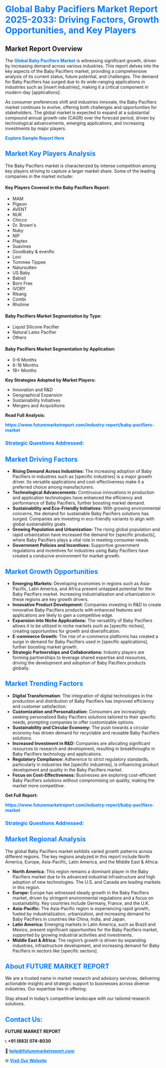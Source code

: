 <h1 style="color: #007BFF;">Global Baby Pacifiers Market Report 2025-2033: Driving Factors, Growth Opportunities, and Key Players</h1>

<section id="overview">
<h2>Market Report Overview</h2>
<p>The <a href="https://www.futuremarketreport.com/industry-report/baby-pacifiers-market" style="color: #007BFF; text-decoration: none;"><strong>Global Baby Pacifiers Market</strong></a> is witnessing significant growth, driven by increasing demand across various industries. This report delves into the key aspects of the Baby Pacifiers market, providing a comprehensive analysis of its current status, future potential, and challenges. The demand for Baby Pacifiers has surged due to its wide-ranging applications in industries such as [insert industries], making it a critical component in modern-day [applications].</p>
<p>As consumer preferences shift and industries innovate, the Baby Pacifiers market continues to evolve, offering both challenges and opportunities for stakeholders. The global market is expected to expand at a substantial compound annual growth rate (CAGR) over the forecast period, driven by technological advancements, emerging applications, and increasing investments by major players.</p>
</section>

<section id="overview">
<p><a href="https://www.futuremarketreport.com/request-sample/reportId=42898" style="color: #007BFF; text-decoration: none;"><strong>Explore Sample Report Here</strong></a></p>
</section>

<section id="key-players">
<h2 style="color: #007BFF;">Market Key Players Analysis</h2>
<p>The Baby Pacifiers market is characterized by intense competition among key players striving to capture a larger market share. Some of the leading companies in the market include:</p>
<h4>Key Players Covered in the Baby Pacifiers Report:</h4>
<ul><li>MAM</li><li>Pigeon</li><li>AVENT</li><li>NUK</li><li>Chicco</li><li>Dr. Brown&#039;s</li><li>Nuby</li><li>NIP</li><li>Playtex</li><li>Suavinex</li><li>Goodbaby &amp; evenflo</li><li>Lovi</li><li>Tommee Tippee</li><li>Natursutten</li><li>US Baby</li><li>Babisil</li><li>Born Free</li><li>IVORY</li><li>Rikang</li><li>Combi</li><li>Rhshine</li></ul>
<h4>Baby Pacifiers Market Segmentation by Type:</h4>
<ul><li>Liquid Silicone Pacifier</li><li>Natural Latex Pacifier</li><li>Others</li></ul>

<h4>Baby Pacifiers Market Segmentation by Application:</h4>
<ul><li>0-6 Months</li><li>6-18 Months</li><li>18+ Months</li></ul>
<p><strong>Key Strategies Adopted by Market Players:</strong></p>
<ul>
<li>Innovation and R&D</li>
<li>Geographical Expansion</li>
<li>Sustainability Initiatives</li>
<li>Mergers and Acquisitions</li>
</ul>
</section>

<section>
<p><strong>Read Full Analysis: </strong></p><a href="https://www.futuremarketreport.com/industry-report/baby-pacifiers-market" style="color: #007BFF; text-decoration: none;"><strong>https://www.futuremarketreport.com/industry-report/baby-pacifiers-market</strong></a>
<h3 style="color: #007BFF;">Strategic Questions Addressed:</h3>
</section>

<section id="driving-factors">
<h2 style="color: #007BFF;">Market Driving Factors</h2>
<ul>
<li><strong>Rising Demand Across Industries:</strong> The increasing adoption of Baby Pacifiers in industries such as [specific industries] is a major growth driver. Its versatile applications and cost-effectiveness make it a preferred choice among manufacturers.</li>
<li><strong>Technological Advancements:</strong> Continuous innovations in production and application technologies have enhanced the efficiency and performance of Baby Pacifiers, further boosting market demand.</li>
<li><strong>Sustainability and Eco-Friendly Initiatives:</strong> With growing environmental concerns, the demand for sustainable Baby Pacifiers solutions has surged. Companies are investing in eco-friendly variants to align with global sustainability goals.</li>
<li><strong>Growing Population and Urbanization:</strong> The rising global population and rapid urbanization have increased the demand for [specific products], where Baby Pacifiers plays a vital role in meeting consumer needs.</li>
<li><strong>Government Policies and Incentives:</strong> Supportive government regulations and incentives for industries using Baby Pacifiers have created a conducive environment for market growth.</li>
</ul>
</section>

<section id="growth-opportunities">
<h2 style="color: #007BFF;">Market Growth Opportunities</h2>
<ul>
<li><strong>Emerging Markets:</strong> Developing economies in regions such as Asia-Pacific, Latin America, and Africa present untapped potential for the Baby Pacifiers market. Increasing industrialization and urbanization in these regions are key growth drivers.</li>
<li><strong>Innovative Product Development:</strong> Companies investing in R&D to create innovative Baby Pacifiers products with enhanced features and applications are likely to gain a competitive edge.</li>
<li><strong>Expansion into Niche Applications:</strong> The versatility of Baby Pacifiers allows it to be utilized in niche markets such as [specific niches], creating opportunities for growth and diversification.</li>
<li><strong>E-commerce Growth:</strong> The rise of e-commerce platforms has created a surge in demand for Baby Pacifiers used in [specific applications], further boosting market growth.</li>
<li><strong>Strategic Partnerships and Collaborations:</strong> Industry players are forming partnerships to leverage shared expertise and resources, driving the development and adoption of Baby Pacifiers products globally.</li>
</ul>
</section>

<section id="trending-factors">
<h2 style="color: #007BFF;">Market Trending Factors</h2>
<ul>
<li><strong>Digital Transformation:</strong> The integration of digital technologies in the production and distribution of Baby Pacifiers has improved efficiency and customer satisfaction.</li>
<li><strong>Customization and Personalization:</strong> Consumers are increasingly seeking personalized Baby Pacifiers solutions tailored to their specific needs, prompting companies to offer customizable options.</li>
<li><strong>Sustainability and Circular Economy:</strong> The push towards a circular economy has driven demand for recyclable and reusable Baby Pacifiers solutions.</li>
<li><strong>Increased Investment in R&D:</strong> Companies are allocating significant resources to research and development, resulting in breakthroughs in Baby Pacifiers technology and applications.</li>
<li><strong>Regulatory Compliance:</strong> Adherence to strict regulatory standards, particularly in industries like [specific industries], is influencing product development and quality in the Baby Pacifiers market.</li>
<li><strong>Focus on Cost-Effectiveness:</strong> Businesses are exploring cost-efficient Baby Pacifiers solutions without compromising on quality, making the market more competitive.</li>
</ul>
</section>

<section>
<p><strong>Get Full Report: </strong></p><a href="https://www.futuremarketreport.com/industry-report/baby-pacifiers-market" style="color: #007BFF; text-decoration: none;"><strong>https://www.futuremarketreport.com/industry-report/baby-pacifiers-market</strong></a>
<h3 style="color: #007BFF;">Strategic Questions Addressed:</h3>
</section>


<section id="regional-analysis">
<h2 style="color: #007BFF;">Market Regional Analysis</h2>
<p>The global Baby Pacifiers market exhibits varied growth patterns across different regions. The key regions analyzed in this report include North America, Europe, Asia-Pacific, Latin America, and the Middle East & Africa:</p>
<ul>
<li><strong>North America:</strong> This region remains a dominant player in the Baby Pacifiers market due to its advanced industrial infrastructure and high adoption of new technologies. The U.S. and Canada are leading markets in this region.</li>
<li><strong>Europe:</strong> Europe has witnessed steady growth in the Baby Pacifiers market, driven by stringent environmental regulations and a focus on sustainability. Key countries include Germany, France, and the U.K.</li>
<li><strong>Asia-Pacific:</strong> The Asia-Pacific region is experiencing rapid growth, fueled by industrialization, urbanization, and increasing demand for Baby Pacifiers in countries like China, India, and Japan.</li>
<li><strong>Latin America:</strong> Emerging markets in Latin America, such as Brazil and Mexico, present significant opportunities for the Baby Pacifiers market, supported by growing industrial activities and investments.</li>
<li><strong>Middle East & Africa:</strong> The region’s growth is driven by expanding industries, infrastructure development, and increasing demand for Baby Pacifiers in sectors like [specific sectors].</li>
</ul>
</section>

<footer>
<h2 style="color: #007BFF;">About FUTURE MARKET REPORT</h2>
<p>We are a trusted name in market research and advisory services, delivering actionable insights and strategic support to businesses across diverse industries. Our expertise lies in offering:</p>

<p>Stay ahead in today’s competitive landscape with our tailored research solutions.</p>

<h2 style="color: #007BFF;">Contact Us:</h2>
<p><strong>FUTURE MARKET REPORT</strong></p>
<p>📞 <strong>+91 (883) 074-8030</strong></p>
<p>📧 <strong><a href="mailto:help@futuremarketreport.com" style="color: #007BFF;">help@futuremarketreport.com</a></strong></p>
<p>🌐 <strong><a href="https://www.futuremarketreport.com/" style="color: #007BFF;">Visit Our Website</a></strong></p>
</footer>